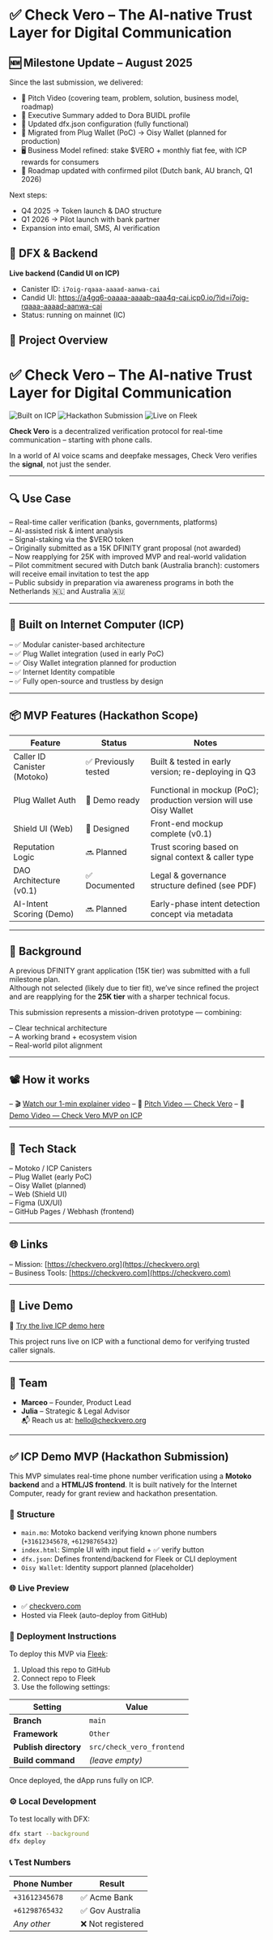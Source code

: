 # ✅ Check Vero – The AI-native Trust Layer for Digital Communication  

## 🆕 Milestone Update – August 2025
Since the last submission, we delivered:
- 🎥 Pitch Video (covering team, problem, solution, business model, roadmap)
- 📑 Executive Summary added to Dora BUIDL profile
- 🔧 Updated dfx.json configuration (fully functional)
- 🔐 Migrated from Plug Wallet (PoC) → Oisy Wallet (planned for production)
- 🖥️ Business Model refined: stake $VERO + monthly fiat fee, with ICP rewards for consumers
- 🚀 Roadmap updated with confirmed pilot (Dutch bank, AU branch, Q1 2026)

Next steps:
- Q4 2025 → Token launch & DAO structure  
- Q1 2026 → Pilot launch with bank partner  
- Expansion into email, SMS, AI verification  

## 🔧 DFX & Backend

**Live backend (Candid UI on ICP)**  
- Canister ID: `i7oig-rqaaa-aaaad-aanwa-cai`  
- Candid UI: https://a4gq6-oaaaa-aaaab-qaa4q-cai.icp0.io/?id=i7oig-rqaaa-aaaad-aanwa-cai  
- Status: running on mainnet (IC)


## 📖 Project Overview

# ✅ Check Vero – The AI-native Trust Layer for Digital Communication

![Built on ICP](https://img.shields.io/badge/Built_on-ICP-blueviolet)
![Hackathon Submission](https://img.shields.io/badge/DoraHacks_x_DFINITY-orange)
![Live on Fleek](https://img.shields.io/badge/Live_on-Fleek-brightgreen)

**Check Vero** is a decentralized verification protocol for real-time communication – starting with phone calls.

In a world of AI voice scams and deepfake messages, Check Vero verifies the **signal**, not just the sender.

---

## 🔍 Use Case

– Real-time caller verification (banks, governments, platforms)  
– AI-assisted risk & intent analysis  
– Signal-staking via the $VERO token  
– Originally submitted as a 15K DFINITY grant proposal (not awarded)  
– Now reapplying for 25K with improved MVP and real-world validation  
– Pilot commitment secured with Dutch bank (Australia branch): customers will receive email invitation to test the app  
– Public subsidy in preparation via awareness programs in both the Netherlands 🇳🇱 and Australia 🇦🇺

---

## 🧱 Built on Internet Computer (ICP)

– ✅ Modular canister-based architecture  
– ✅ Plug Wallet integration (used in early PoC)  
– ✅ Oisy Wallet integration planned for production  
– ✅ Internet Identity compatible  
– ✅ Fully open-source and trustless by design

---

## 📦 MVP Features (Hackathon Scope)

| Feature                        | Status         | Notes                                                                 |
|-------------------------------|----------------|-----------------------------------------------------------------------|
| Caller ID Canister (Motoko)   | ✅ Previously tested | Built & tested in early version; re-deploying in Q3               |
| Plug Wallet Auth              | 🧪 Demo ready   | Functional in mockup (PoC); production version will use Oisy Wallet |
| Shield UI (Web)               | 🧪 Designed     | Front-end mockup complete (v0.1)                                     |
| Reputation Logic              | 🔜 Planned      | Trust scoring based on signal context & caller type                 |
| DAO Architecture (v0.1)       | ✅ Documented   | Legal & governance structure defined (see PDF)                       |
| AI-Intent Scoring (Demo)      | 🔜 Planned      | Early-phase intent detection concept via metadata                    |

---

## 📜 Background

A previous DFINITY grant application (15K tier) was submitted with a full milestone plan.  
Although not selected (likely due to tier fit), we’ve since refined the project and are reapplying for the **25K tier** with a sharper technical focus.

This submission represents a mission-driven prototype — combining:

– Clear technical architecture  
– A working brand + ecosystem vision  
– Real-world pilot alignment

---

## 📽️ How it works

– 🎬 [Watch our 1-min explainer video](https://youtu.be/t5GM6bhTZuA)
– 🎥 [Pitch Video — Check Vero](https://www.loom.com/share/483f2be9434d4567b8a7820e6242b842?sid=96f2baa5-a2e2-42d3-9a6c-e01a90eecb01)
– 🎥 [Demo Video — Check Vero MVP on ICP](https://www.loom.com/share/483f2be9434d4567b8a7820e6242b842?sid=96f2baa5-a2e2-42d3-9a6c-e01a90eecb01)

---

## 🧪 Tech Stack

– Motoko / ICP Canisters  
– Plug Wallet (early PoC)  
– Oisy Wallet (planned)  
– Web (Shield UI)  
– Figma (UX/UI)  
– GitHub Pages / Webhash (frontend)

---

## 🌐 Links

– Mission: [https://checkvero.org](https://checkvero.org)  
– Business Tools: [https://checkvero.com](https://checkvero.com)

---

## 🔗 Live Demo

🎥 [Try the live ICP demo here](https://www.checkvero.com)

This project runs live on ICP with a functional demo for verifying trusted caller signals.

---

## 👥 Team

- **Marceo** – Founder, Product Lead  
- **Julia** – Strategic & Legal Advisor  
📬 Reach us at: [hello@checkvero.org](mailto:hello@checkvero.org)

---

## ✅ ICP Demo MVP (Hackathon Submission)

This MVP simulates real-time phone number verification using a **Motoko backend** and a **HTML/JS frontend**. It is built natively for the Internet Computer, ready for grant review and hackathon presentation.

### 🧱 Structure

- `main.mo`: Motoko backend verifying known phone numbers (`+31612345678`, `+61298765432`)
- `index.html`: Simple UI with input field + ✅ verify button
- `dfx.json`: Defines frontend/backend for Fleek or CLI deployment
- `Oisy Wallet`: Identity support planned (placeholder)

### 🌐 Live Preview

- ✅ [checkvero.com](https://checkvero.com)
- Hosted via Fleek (auto-deploy from GitHub)

### 🚀 Deployment Instructions

To deploy this MVP via [Fleek](https://fleek.xyz):

1. Upload this repo to GitHub  
2. Connect repo to Fleek  
3. Use the following settings:

| Setting               | Value                        |
|-----------------------|------------------------------|
| **Branch**            | `main`                       |
| **Framework**         | `Other`                      |
| **Publish directory** | `src/check_vero_frontend`    |
| **Build command**     | *(leave empty)*              |

Once deployed, the dApp runs fully on ICP.

### ⚙️ Local Development

To test locally with DFX:

```bash
dfx start --background
dfx deploy
```

### 📞 Test Numbers

| Phone Number     | Result          |
|------------------|------------------|
| `+31612345678`   | ✅ Acme Bank     |
| `+61298765432`   | ✅ Gov Australia |
| _Any other_      | ❌ Not registered |
